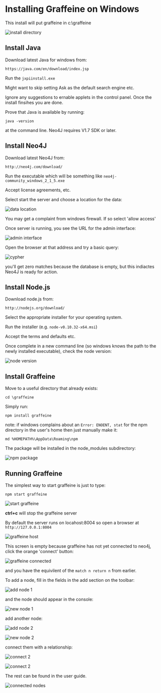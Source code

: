 
# Installing Graffeine on Windows

This install will put graffeine in c:\graffeine

![install directory](images/2014-10-14_101104.png)

## Install Java

Download latest Java for windows from:

	https://java.com/en/download/index.jsp

Run the ``jxpiinstall.exe``

Might want to skip setting Ask as the default search engine etc.

Ignore any suggestions to ernable applets in the control panel. Once the install finsihes you are done.

Prove that Java is available by running:

	java -version

at the command line. Neo4J requires V1.7 SDK or later.

## Install Neo4J

Download latest Neo4J from:

	http://neo4j.com/download/

Run the executable which will be something like ``neo4j-community_windows_2_1_5.exe``

Accept license agreements, etc.

Select start the server and choose a location for the data:

![data location](images/2014-10-14_102339.png)

You may get a complaint from windows firewall. If so select 'allow access'

Once server is running, you see the URL for the admin interface:

![admin interface](images/2014-10-14_102631.png)

Open the browser at that address and try a basic query:

![cypher](images/2014-10-14_102746.png)

you'll get zero matches because the database is empty, but this indiactes Neo4J is ready for action.

## Install Node.js

Download node.js from:

	http://nodejs.org/download/

Select the appropriate installer for your operating system.

Run the installer (e.g. ``node-v0.10.32-x64.msi``)

Accept the terms and defaults etc.

Once complete in a new command line (so windows knows the path to the newly installed executable), check the node version:

![node version](images/2014-10-14_104215.png)

## Install Graffeine

Move to a useful directory that already exists:

	cd \graffeine

Simply run:

	npm install graffeine
	
note: if windows complains about an ``Error: ENOENT, stat`` for the npm directory in the user's home then just manually make it:

	md %HOMEPATH%\AppData\Roaming\npm

The package will be installed in the node_modules subdirectory:

![npm package](images/2014-10-14_105421.png)

## Running Graffeine

The simplest way to start graffeine is just to type:

	npm start graffeine
	
![start graffeine](images/2014-10-14_105552.png)

**ctrl+c** will stop the graffeine server

By default the server runs on locahost:8004 so open a browser at ``http://127.0.0.1:8004``

![graffeine host](images/2014-10-14_105804.png)

This screen is empty because graffeine has not yet connected to neo4j, click the orange 'connect' button:

![graffeine connected](images/2014-10-14_105813.png)

and you have the equivilent of the ``match n return n`` from earlier.

To add a node, fill in the fields in the add section on the toolbar:

![add node 1](images/2014-10-14_110039.png)

and the node should appear in the console:

![new node 1](images/2014-10-14_110157.png)

add another node:

![add node 2](images/2014-10-14_110247.png)

![new node 2](images/2014-10-14_110312.png)

connect them with a relationship:

![connect 2](images/2014-10-14_110432.png)

![connect 2](images/2014-10-14_110524.png)

The rest can be found in the user guide.

![connected nodes](images/2014-10-14_110616.png)
